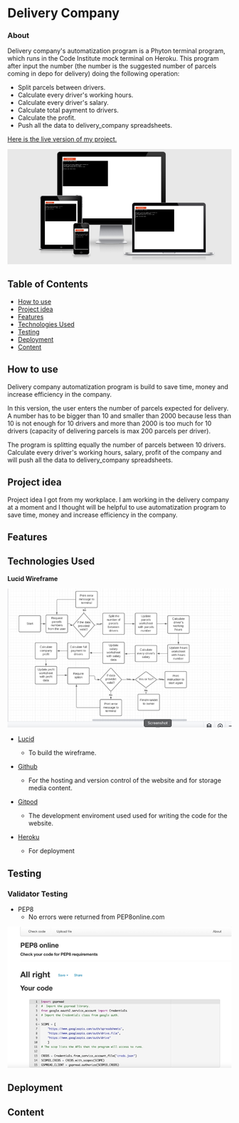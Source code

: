 
# Delivery Company
### About
Delivery company's automatization program is a Phyton terminal program, which runs in the Code Institute mock terminal on Heroku.
This program after input the number (the number is the suggested number of parcels coming in depo for delivery) doing the following operation:
- Split parcels between drivers.
- Calculate every driver's working hours.
- Calculate every driver's salary.
- Calculate total payment to drivers.
- Calculate the profit.
- Push all the data to delivery_company spreadsheets.

[Here is the live version of my project.](https://delivery-compane.herokuapp.com/)

![Responsice Mockup](static/images/mockup.png)
## Table of Contents
  - [How to use](#how-to-use)
  - [Project idea](#project-idea)
  - [Features](#features)
  - [Technologies Used](#technologies-used)
  - [Testing](#testing)
  - [Deployment](#deployment)
  - [Content](#content)
## How to use
Delivery company automatization program is build to save time, money and increase efficiency in the company.

In this version, the user enters the number of parcels expected for delivery. A number has to be bigger than 10 and smaller than 2000 because less than 10 is not enough for 10 drivers and more than 2000 is too much for 10 drivers (capacity of delivering  parcels is max 200 parcels per driver).

The program is splitting equally the number of parcels between 10 drivers. Calculate every driver's working hours, salary, profit of the company and will push all the data to delivery_company spreadsheets.

## Project idea
Project idea I got from my workplace. I am working in the delivery company at a moment and I thought will be helpful to use automatization program to save time, money and increase efficiency in the company.

## Features
## Technologies Used

__Lucid Wireframe__

![Wireframe](static/images/wireframe.png)

 - [Lucid](https://lucid.app/)
   - To build the wireframe.
 - [Github](https://github.com/)
  
   - For the hosting and version control of the website and for storage media content.
 - [Gitpod](https://gitpod.io/)

   - The development enviroment used used for writing the code for the website.
 - [Heroku](https://dashboard.heroku.com/)
   
    - For deployment
## Testing
 ### Validator Testing
- PEP8
   - No errors were returned from PEP8online.com

![Validator](static/images/validator.png)
## Deployment
## Content
